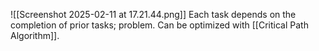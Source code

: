 ![[Screenshot 2025-02-11 at 17.21.44.png]]
Each task depends on the completion of prior tasks; problem.
Can be optimized with [[Critical Path Algorithm]].